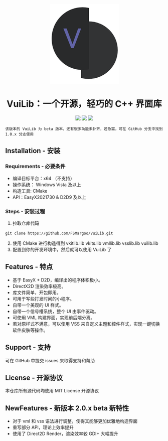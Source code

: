 <div align=center>
    <img src="./readme-resource/logo.png"/>
    <h1>VuiLib：一个开源，轻巧的 C++ 界面库</h1>
    <img src="https://img.shields.io/badge/build-passing-successimportant"/>
    <img src="https://img.shields.io/badge/license-MIT-green"/>
    <img src="https://img.shields.io/badge/version-2.0.x%20beta-orange"/>
</div>

~~~
该版本的 VuiLib 为 beta 版本，还有很多功能未补齐，若急需，可在 GitHub 分支中找到 1.0.x 分支使用
~~~

## Installation - 安装
### Requirements - 必要条件
* 编译目标平台：x64 （不支持）
* 操作系统： Windows Vista 及以上
* 构造工具: CMake
* API：EasyX2021730 & D2D9 及以上
### Steps - 安装过程
1. 拉取仓库代码
```
git clone https://github.com/FSMargoo/VuiLib.git
```
2. 使用 CMake 进行构造得到 vkitlib.lib vkits.lib vmllib.lib vsslib.lib vuilib.lib
3. 配置到你的开发环境中，然后就可以使用 VuiLib 了
## Features - 特点
* 基于 EasyX + D2D，编译出的程序体积极小。
* DirectX2D 渲染效率极高。
* 库文件简单，开包即用。
* 可用于写些打发时间的小程序。
* 自带一个美观的 UI 样式。
* 自带一个信号槽系统，整个 UI 由事件驱动。
* 可使用 VML 构建界面，实现前后端分离。
* 若对原样式不满意，可以使用 VSS 来自定义主题和控件样式，实现一键切换软件皮肤等操作。
## Support - 支持
可在 GitHub 中提交 issues 来取得支持和帮助
## License - 开源协议
本仓库所有源代码均使用 MIT License 开源协议
## NewFeatures - 新版本 2.0.x beta 新特性
* 对于 vml 和 vss 语法进行调整，使得其能够更加优雅地构造界面
* 重写部分 API，理论上效率提升
* 使用了 Direct2D Render，渲染效率较 GDI+ 大幅提升